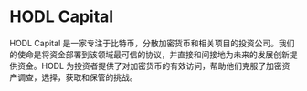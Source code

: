 # HODL Capital

HODL Capital 是一家专注于比特币，分散加密货币和相关项目的投资公司。我们的使命是将资金部署到该领域最可信的协议，并直接和间接地为未来的发展创新提供资金。HODL 为投资者提供了对加密货币的有效访问，帮助他们克服了加密资产调查，选择，获取和保管的挑战。

